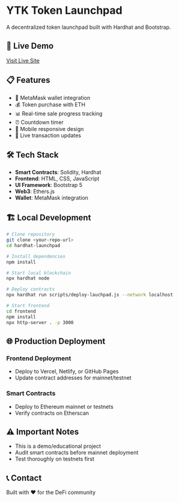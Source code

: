 # YTK Token Launchpad

A decentralized token launchpad built with Hardhat and Bootstrap.

## 🚀 Live Demo

[Visit Live Site](https://your-domain.vercel.app)

## 📋 Features

- 🔗 MetaMask wallet integration
- 💰 Token purchase with ETH
- 📊 Real-time sale progress tracking
- ⏰ Countdown timer
- 📱 Mobile responsive design
- 🔄 Live transaction updates

## 🛠️ Tech Stack

- **Smart Contracts**: Solidity, Hardhat
- **Frontend**: HTML, CSS, JavaScript
- **UI Framework**: Bootstrap 5
- **Web3**: Ethers.js
- **Wallet**: MetaMask integration

## 🏗️ Local Development

```bash
# Clone repository
git clone <your-repo-url>
cd hardhat-launchpad

# Install dependencies
npm install

# Start local blockchain
npx hardhat node

# Deploy contracts
npx hardhat run scripts/deploy-lauchpad.js --network localhost

# Start frontend
cd frontend
npm install
npx http-server . -p 3000
```

## 🌐 Production Deployment

### Frontend Deployment
- Deploy to Vercel, Netlify, or GitHub Pages
- Update contract addresses for mainnet/testnet

### Smart Contracts
- Deploy to Ethereum mainnet or testnets
- Verify contracts on Etherscan

## ⚠️ Important Notes

- This is a demo/educational project
- Audit smart contracts before mainnet deployment
- Test thoroughly on testnets first

## 📞 Contact

Built with ❤️ for the DeFi community
